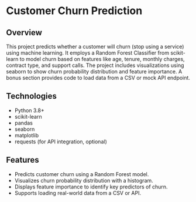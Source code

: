 # Customer Churn Prediction

## Overview
This project predicts whether a customer will churn (stop using a service) using machine learning. It employs a Random Forest Classifier from scikit-learn to model churn based on features like age, tenure, monthly charges, contract type, and support calls. The project includes visualizations using seaborn to show churn probability distribution and feature importance. A bonus section provides code to load data from a CSV or mock API endpoint.

## Technologies
- Python 3.8+
- scikit-learn
- pandas
- seaborn
- matplotlib
- requests (for API integration, optional)

## Features
- Predicts customer churn using a Random Forest model.
- Visualizes churn probability distribution with a histogram.
- Displays feature importance to identify key predictors of churn.
- Supports loading real-world data from a CSV or API.
